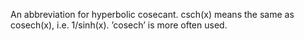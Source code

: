An abbreviation for hyperbolic cosecant. csch(x) means the same as
cosech(x), i.e. 1/sinh(x). ’cosech’ is more often used.
